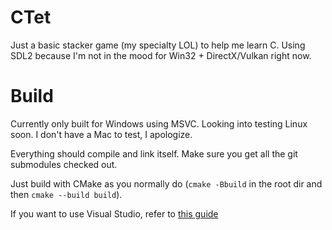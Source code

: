 # CTet

Just a basic stacker game (my specialty LOL) to help me learn C.
Using SDL2 because I'm not in the mood for Win32 + DirectX/Vulkan right now.

# Build
Currently only built for Windows using MSVC.
Looking into testing Linux soon.
I don't have a Mac to test, I apologize.

Everything should compile and link itself. Make sure you get all the git submodules checked out.

Just build with CMake as you normally do (`cmake -Bbuild` in the root dir and then `cmake --build build`).

If you want to use Visual Studio, refer to [this guide](https://learn.microsoft.com/en-us/cpp/build/cmake-projects-in-visual-studio)
